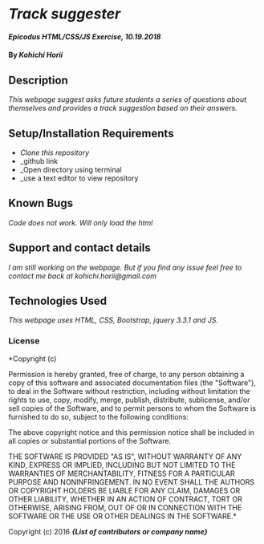 # _Track suggester_

#### _Epicodus HTML/CSS/JS Exercise, 10.19.2018_

#### By _Kohichi Horii_

## Description

_This webpage suggest asks future students a series of questions about themselves and provides a track suggestion based on their answers._

## Setup/Installation Requirements

* _Clone this repository_
* _github link
* _Open directory using terminal
* _use a text editor to view repository

## Known Bugs

_Code does not work. Will only load the html_

## Support and contact details

_I am still working on the webpage. But if you find any issue feel free to contact me back at kohichi.horii@gmail.com_

## Technologies Used

_This webpage uses HTML, CSS, Bootstrap, jquery 3.3.1 and JS._

### License

*Copyright (c) <year> <copyright holders>

Permission is hereby granted, free of charge, to any person obtaining a copy
of this software and associated documentation files (the "Software"), to deal
in the Software without restriction, including without limitation the rights
to use, copy, modify, merge, publish, distribute, sublicense, and/or sell
copies of the Software, and to permit persons to whom the Software is
furnished to do so, subject to the following conditions:

The above copyright notice and this permission notice shall be included in all
copies or substantial portions of the Software.

THE SOFTWARE IS PROVIDED "AS IS", WITHOUT WARRANTY OF ANY KIND, EXPRESS OR
IMPLIED, INCLUDING BUT NOT LIMITED TO THE WARRANTIES OF MERCHANTABILITY,
FITNESS FOR A PARTICULAR PURPOSE AND NONINFRINGEMENT. IN NO EVENT SHALL THE
AUTHORS OR COPYRIGHT HOLDERS BE LIABLE FOR ANY CLAIM, DAMAGES OR OTHER
LIABILITY, WHETHER IN AN ACTION OF CONTRACT, TORT OR OTHERWISE, ARISING FROM,
OUT OF OR IN CONNECTION WITH THE SOFTWARE OR THE USE OR OTHER DEALINGS IN THE
SOFTWARE.*

Copyright (c) 2016 **_{List of contributors or company name}_**
